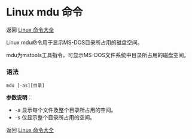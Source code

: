 # Linux mdu 命令

返回 [Linux 命令大全](https://ahuang007.github.com/Linux-Command)

Linux mdu命令用于显示MS-DOS目录所占用的磁盘空间。

mdu为mstools工具指令，可显示MS-DOS文件系统中目录所占用的磁盘空间。

### 语法

```
mdu [-as][目录]
```

**参数说明**：

- -a 显示每个文件及整个目录所占用的空间。
- -s 仅显示整个目录所占用的空间。

返回 [Linux 命令大全](https://ahuang007.github.com/Linux-Command)